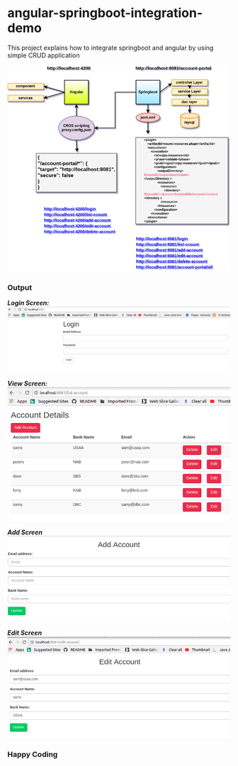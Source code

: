 # angular-springboot-integration-demo
This project explains how to integrate springboot and angular by using simple CRUD application

![angular-springboot.png](angular-springboot.png)


### Output

***Login Screen:***
![ang-login.png](ang-login.png)

***View Screen:***
![ang-view.png](ang-view.png)

***Add Screen***
![ang-add.png](ang-add.png)

***Edit Screen***
![ang-edit.png](ang-edit.png)

### Happy Coding 
